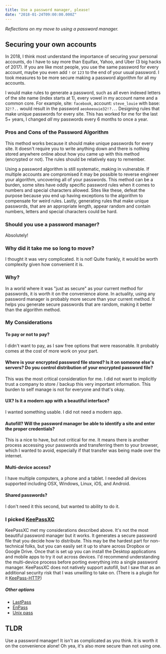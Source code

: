 ```yaml
---
title: Use a password manager, please!
date: "2018-01-24T09:00:00.000Z"
---
```


*Reflections on my move to using a password manager.*

## Securing your own accounts

In 2018, I think most understand the importance of securing your personal accounts, do I have to say more than Equifax, Yahoo, and Uber (3 big hacks of 2017). If you are like most people, you use the same password for every account, maybe you even add `!` or `123` to the end of your usual password. I took measures to be more secure making a password algorithm for all my accounts.

I would make rules to generate a password, such as all even indexed letters of the site name (index starts at 1), every vowel in my account name and a common core. For example, site: `facebook`, account: `steve_louie` with base: `32!?..` would result in the password `aeokeeouie32!?..`. Designing rules that make unique passwords for every site. This has worked for me for the last 5+ years, I changed *all* my passwords every 6 months to once a year.

### Pros and Cons of the Password Algorithm
This method works because it should make unique passwords for every site. It doesn't require you to write anything down and there is nothing stored anywhere online about how you came up with this method (encrypted or not). The rules should be relatively easy to remember.

Using a password algorithm is still systematic, making in vulnerable. If multiple accounts are compromised it may be possible to reverse engineer your algorithm, uncovering all of your passwords. This method can be a burden, some sites have oddly specific password rules when it comes to numbers and special characters allowed. Sites like these, defeat the purpose because you end up having exceptions to the algorithm to compensate for weird rules. Lastly, generating rules that make unique passwords, that are an appropriate length, appear random and contain numbers, letters and special characters could be hard.

### Should you use a password manager?
Absolutely!

### Why did it take me so long to move?
I thought it was very complicated. It is not! Quite frankly, it would be worth complexity given how convenient it is.

### Why?
In a world where it was "just as secure" as your current method for passwords, it is worth it on the convenience alone. In actuality, using any password manager is probably more secure than your current method. It helps you generate secure passwords that are random, making it better than the algorithm method.

### My Considerations
#### To pay or not to pay?
I didn't want to pay, as I saw free options that were reasonable. It probably comes at the cost of more work on your part.

#### Where is your encrypted password file stored? Is it on someone else's servers? Do you control distribution of your encrypted password file?
This was the most critical consideration for me. I did not want to implicitly trust a company to store / backup this very important information. This burden to self manage is not for everyone and that's okay.

#### UX? Is it a modern app with a beautiful interface?
I wanted something usable. I did not need a modern app.

#### Autofill? Will the password manager be able to identify a site and enter the proper credentials?
This is a nice to have, but not critical for me. It means there is another process accessing your passwords and transferring them to your browser, which I wanted to avoid, especially if that transfer was being made over the internet.

#### Multi-device access?
I have multiple computers, a phone and a tablet. I needed all devices supported including OSX, Windows, Linux, iOS, and Android.

#### Shared passwords?
I don't need it this second, but wanted to ability to do it.

### I picked [KeePassXC](https://keepassxc.org/)
KeePassXC met my considerations described above. It's not the most beautiful password manager but it works. It generates a secure password file that you decide how to distribute. This may be the hardest part for non-technical folks, but you can easily set it up to share across Dropbox or Google Drive. Once that is set up you can install the Desktop applications and mobile apps to try it out across devices. I'd recommend understanding the multi-device process before porting everything into a single password manager. KeePassXC does not natively support autofill, but I saw that as an additional security risk that I was unwilling to take on. (There is a plugin for it [KeePass-HTTP](https://github.com/pfn/keepasshttp))

##### Other options
- [LastPass](https://www.lastpass.com/)
- [EnPass](https://www.enpass.io/)
- [Unix pass](https://www.passwordstore.org/)

## TLDR
Use a password manager! It isn't as complicated as you think. It is worth it on the convenience alone! Oh yea, it's also more secure than not using one.
